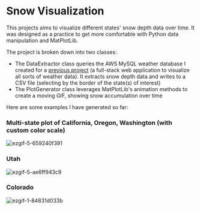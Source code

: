 # Snow Visualization
This projects aims to visualize different states' snow depth data over time. It was designed as a practice to get more comfortable with Python data manipulation and MatPlotLib.

The project is broken down into two classes:
- The DataExtractor class queries the AWS MySQL weather database I created for a [previous project](https://github.com/stars/esaltzm/lists/weather-visualization) (a full-stack web application to visualize all sorts of weather data). It extracts snow depth data and writes to a CSV file (selecting by the border of the state(s) of interest)
- The PlotGenerator class leverages MatPlotLib's animation methods to create a moving GIF, showing snow accumulation over time

Here are some examples I have generated so far:



### Multi-state plot of California, Oregon, Washington (with custom color scale)
![ezgif-5-659240f391](https://user-images.githubusercontent.com/99096893/228103899-d0fa2573-13ad-48cc-9821-b3c8d9fda87d.gif)

### Utah

![ezgif-5-ae6ff943c9](https://user-images.githubusercontent.com/99096893/227790148-fc747bdb-eb68-4c6c-98f9-2ed629cd78e2.gif)

### Colorado

![ezgif-1-84831d033b](https://user-images.githubusercontent.com/99096893/227790492-529130b1-1d06-49a6-8d88-9fa84f98f796.gif)

